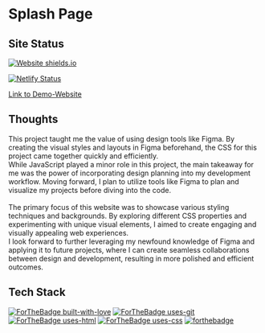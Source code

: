 # Splash Page

## Site Status
[![Website shields.io](https://img.shields.io/website-up-down-green-red/http/shields.io.svg)](http://shields.io/)

[![Netlify Status](https://api.netlify.com/api/v1/badges/6dd8776f-797b-4b90-9dd8-43455d28cebc/deploy-status)](https://app.netlify.com/sites/devon-splash-page-figma/deploys)

[Link to Demo-Website](https://devon-splash-page-figma.netlify.app/)

## Thoughts

This project taught me the value of using design tools like Figma. By creating the visual styles and layouts in Figma beforehand, the CSS for this project came together quickly and efficiently.
<br/>
While JavaScript played a minor role in this project, the main takeaway for me was the power of incorporating design planning into my development workflow. Moving forward, I plan to utilize tools like Figma to plan and visualize my projects before diving into the code.
<br/><br/>
The primary focus of this website was to showcase various styling techniques and backgrounds. By exploring different CSS properties and experimenting with unique visual elements, I aimed to create engaging and visually appealing web experiences.
<br/>
I look forward to further leveraging my newfound knowledge of Figma and applying it to future projects, where I can create seamless collaborations between design and development, resulting in more polished and efficient outcomes.



## Tech Stack
[![ForTheBadge built-with-love](http://ForTheBadge.com/images/badges/built-with-love.svg)](https://github.com/sahiljamwal)
[![ForTheBadge uses-git](http://ForTheBadge.com/images/badges/uses-git.svg)](https://GitHub.com/)
[![ForTheBadge uses-html](http://ForTheBadge.com/images/badges/uses-html.svg)](http://ForTheBadge.com)
[![ForTheBadge uses-css](http://ForTheBadge.com/images/badges/uses-css.svg)](http://ForTheBadge.com)
[![forthebadge](https://forthebadge.com/images/badges/made-with-javascript.svg)](https://forthebadge.com)
